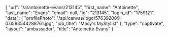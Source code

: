 {
    "url": "\/a\/antoinette-evans\/213145",
    "first_name": "Antoinette",
    "last_name": "Evans",
    "email": null,
    "id": "213145",
    "login_id": "1759121",
    "data": {
        "profilePhoto": "\/api\/canvas\/logo\/576392009-0.6583544288761.jpg",
        "job_title": "Macy's MyStylist"
    },
    "type": "captivate",
    "layout": "ambassador",
    "title": "Antoinette Evans"
}